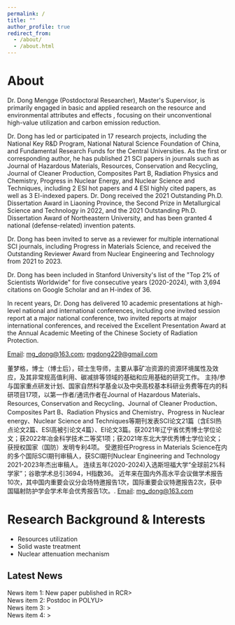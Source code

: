 ```yaml
---
permalink: /
title: ""
author_profile: true
redirect_from: 
  - /about/
  - /about.html
---
```


About
======
Dr. Dong Mengge (Postdoctoral Researcher), Master's Supervisor, is primarily engaged in basic and applied research on the resource and environmental attributes and effects , focusing on their unconventional high-value utilization and carbon emission reduction.

Dr. Dong has led or participated in 17 research projects, including the National Key R&D Program, National Natural Science Foundation of China, and Fundamental Research Funds for the Central Universities. As the first or corresponding author, he has published 21 SCI papers in journals such as Journal of Hazardous Materials, Resources, Conservation and Recycling, Journal of Cleaner Production, Composites Part B, Radiation Physics and Chemistry, Progress in Nuclear Energy, and Nuclear Science and Techniques, including 2 ESI hot papers and 4 ESI highly cited papers, as well as 3 EI-indexed papers. Dr. Dong received the 2021 Outstanding Ph.D. Dissertation Award in Liaoning Province, the Second Prize in Metallurgical Science and Technology in 2022, and the 2021 Outstanding Ph.D. Dissertation Award of Northeastern University, and has been granted 4 national (defense-related) invention patents.

Dr. Dong has been invited to serve as a reviewer for multiple international SCI journals, including Progress in Materials Science, and received the Outstanding Reviewer Award from Nuclear Engineering and Technology from 2021 to 2023.

Dr. Dong has been included in Stanford University's list of the "Top 2% of Scientists Worldwide" for five consecutive years (2020-2024), with 3,694 citations on Google Scholar and an H-index of 36.

In recent years, Dr. Dong has delivered 10 academic presentations at high-level national and international conferences, including one invited session report at a major national conference, two invited reports at major international conferences, and received the Excellent Presentation Award at the Annual Academic Meeting of the Chinese Society of Radiation Protection.

[Email](mg_dong@163.com): mg_dong@163.com; mgdong229@gmail.com

董梦格，博士（博士后），硕士生导师，主要从事矿冶资源的资源环境属性及效应，及其非常规高值利用、碳减排等领域的基础和应用基础的研究工作。
主持/参与国家重点研发计划、国家自然科学基金以及中央高校基本科研业务费等在内的科研项目17项，以第一作者/通讯作者在Journal of Hazardous Materials、Resources, Conservation and Recycling、Journal of Cleaner Production、Composites Part B、Radiation Physics and Chemistry、Progress in Nuclear energy、Nuclear Science and Techniques等期刊发表SCI论文21篇（含ESI热点论文2篇、ESI高被引论文4篇）、EI论文3篇。获2021年辽宁省优秀博士学位论文；获2022年冶金科学技术二等奖1项；获2021年东北大学优秀博士学位论文；获授权国家（国防）发明专利4项。
受邀担任Progress in Materials Science在内的多个国际SCI期刊审稿人，获SCI期刊Nuclear Engineering and Technology 2021-2023年杰出审稿人。
连续五年(2020-2024)入选斯坦福大学“全球前2%科学家”；谷歌学术总引3694，H指数36。
近年来在国内外高水平会议做学术报告10次，其中国内重要会议分会场特邀报告1次，国际重要会议特邀报告2次，获中国辐射防护学会学术年会优秀报告1次。. 
[Email](mg_dong@163.com): mg_dong@163.com

Research Background & Interests
======
* Resources utilization
* Solid waste treatment 
* Nuclear attenuation mechanism


<section id="news-section">
  <h2>Latest News</h2>
  <div class="news-container">
    <div class="news-item">News item 1: New paper published in RCR>
    <div class="news-item">News item 2: Postdoc in POLYU>
    <div class="news-item">News item 3: >
    <div class="news-item">News item 4: >
    <!-- Add more news items here -->
  </div>
</section>
